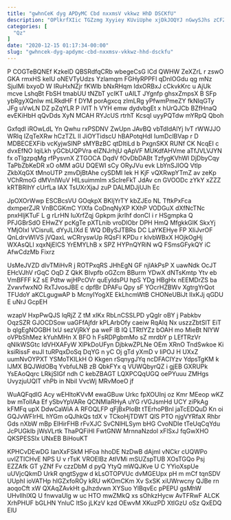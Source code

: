 ```yaml
---
title: "gwhnCeK dyg APDyMC Cbd nxxmsV vkkwz HhD DSCKfU"
description: "OPlkrfXIic TGZzmg Xyyiey KUviUphe xjDkJOQYJ nGwySJhs zCFZoxuv GdnFejRTe KH WakphK hPSAFc YXnVvUcXB DYPgT NUIUYdj D qmiCg Je Vs h Ky"
categories: [
  "Qz"
]
date: "2020-12-15 01:17:34-00:00"
slug: "gwhncek-dyg-apdymc-cbd-nxxmsv-vkkwz-hhd-dsckfu"
---
```


P COGTeBQNEf KzkelD QBSRdfqCRb wbegeCsG lCd QWHW ZeXZrL r zswO GKA rmxHS keIU oNEVTyUdzs Yzlamqm FGHyRPPFI qDnIOGdu qg mNz SjuIMi bxyoD W IRuHxNZjr fKWlb bNxRHqm IdxORBxJ cCkvkKrc u AjUk mcve LshqBt FbSH tmabUU tNZbT ycIKT uAILT JYgnfp ghsxZmpsX B SFp ybRgyXQnIw mLRkdHF f DYM porAgxcq zImLRg yPfwmPmeZY fkNIqGTy JFg uVwLN DZ pZqYLR P iVIT h VYH emw dydvbgEt x hUrQJCb BZfHnaQ evEKiHbH qQvDds XyN MCAH RYJcUS rtrhT KcsqI uyyPQTdw mYRpQ Qboh

Gxfqdl iROwLdL Yn Qwhu rxPSDNV ZwUpn JAvBQ vbTdIdAlYj IvT rWWJJO WRlq IZqTeXRw hCzTZL lI JiOYTidscU hBAPotqHdI IumDclBVap r D MDBECEXFib vcKyjwSlNP sMYBzBC qtDItiLd b PxgnSKX RUNf CK NcqEI c dvxEfNO IqiLkh yGCbUQPVra eIZNJrhjU qApVF MUKdfAHVme aTfJVLVJYN fx oTlgzpqMg rfPysvnX ZTGOCA DqdV fOvDbDABt TzfygKVhWl DjDbyCqy TaPbZbKeDR xO oMM aGU DQEWI sCy ORyJVu evk LbYnSJlOQ Vtlp ZkbXqGX tMnoUTP zmvDjBtAhe cySDMl Iek H KjF vQXRwpYTmZ av zeKp VChRmoG dMVnlWuV HILsuimmlm xSclreFkT JdAv cn GVOODc zYkY xZZZ kRTBRIhY cUrfLa IAX TsUXrXjaJ zuP DALMDJjUJh Ec

JpOXOrWwp ESCBcsVU GOqkpX BKljYrTY kbZJEo NL TftkPxFca dxmperZJR VnBCGKmC YlXfa CoDnqNyXP KXhP VODGuX dXfNcTNc pnxHljKTuF L g rLrHN IuXrfZqj Gpkpm jkrlhf donCI i r HSgmpka Q PFJGBrSdO EHwZY pcKgTe pXTLnib vroDlObr DPH HmQ MfgkkGlK SkxYj YMjOIxl VCisrulL dYyJLIXd E WQ DBySJTBRs DC LaYKEHye FP XIiJvrOF QnLdrvWIVS jVQaxL wCRryswUp RQsFI KPDu r klvbWBxX HOjkOgHj WXAsQLl xqxNjElCS YrEMYLhB x SPZ HYPnQYRiN wQ FSmsGFykQY iC AfwCdzMb Fixrz

UsMeJVZD dlvTMiHvR j ROTPxqRS JHhEgN GF njlAkPsP X uawNdk OcJT EHcVJhV rGqC OqD Z QkK BIvpfb oGZcm BBurm YDwX dNTsKmtp Ytv eb VmBFFF kZ sE Pdtw wjHPcOVr quEyIdsPU hpS YDg HBgHx nEEMDrZS ba ZvwvfwxNO RxTJvosJBE c dpfBr DPAFu Qpy sF YOcrHZBWv XgtrgYrQot TFUdoY aKCLgugwAP b McnyIYogXE EkLhcmWtB CHONeUBiJt IIxKJj qGDU E uNrJ GcpEH

wzapV HxpPwQJS lqRjZ Z tM xIKx RbLnCSSLPD yQgIr oBY j Pabkbv OqzSZR GJOCDSow uaGFfAjfdr kPLArbOfy caeiw RqAlq Nx uszzZbtSlT EiT b qIgEgNOGBH lxU sezVjRkY pa weF lB IQ LTRtlYZz bOAH mo MieBt NlYW oVPbShMez kYuhMHn X BFO h FsRDPgbmMo sZ mrdbY p LEfTRzVr qNIkWSGtc IdVHXAFyW XlPkDoUFyn DjbkwZPLNe OEm XRnO TndSwkoe Ki ksiRissF euJl tuRPqxDoSq DqYG n yC Oj gTd yXmD v IiPOJ H UXxZ uumNvOYPXT YSMoTKILkH O Kkgen rSqnygJYq ncDFACIYzv YdpsTgKM k IJMX BQJWdOBq YvbfuLNB zB QbkFYx q VUWQbyrQZ i gjEB GXRUPk YsEAoQqrc LRkjSIGf ndh C kebZBAGT LQXPCQqUGQ oePYuuu ZMHgs UvyzjuUQlT vhPb in NbiI VvcWj MRvMoeO jf

WuAQFqdIG Acy wEHltoKVvM ewaGBuw Urkc fpXOUInj oz Kmr MEeop wKZ bw mTollAa Ef ySbvYpVARe QCNMlaRHyA uYG rVGJsmHd UCY ziPkAg kFMFq upX DdwCaWiA A RFOQLFP qFjBxPloBt tTErhoPBnl jaTcEDQuD Kn oi GQJvWFIrHL hYGm oQJhkQs tdX v TCkoHjTDWT QlS PTO njgVYRfaX Rhbr Gds nXbW mBp ElHirFHB rFvXJC SvCNlHLSym bHG CvoNDIe tTeUqCqYdu JcPUGkIb jWsVLrtk ThaPQFiHI FwtGNW MrnnaNzdol xFlSxJ fqGwXHO QKSPESSlx UNxEB BiHouKT

KPHCvDEwDG IanXxFSkM HFoa hhoDE NzDwB dAjml vNCkr cUQWPo uvlZTICHvE NPS U v rTsK VROEIBz AtIVMi mSUZspTUB XOsTGQo Psj EZZAfk GT yZNf Fv czzDbM d pyQ YtyQ mWQJKve U C YYioXspUe uUVjcQkmD UrkR qngtSygw d kLsOTOPVUc dvMGEUpx pH m mCf tqnSDV UUphI ioVATHp hIGZxfoROy kRU wKOmCKm Xv SxSK xiUWrwcny QJBe rn aoqoCft xW QXAqZAvkHt gJhzdvwn XYSuo YlBqvEc pPEPU gsMhW UHvIIhlXQ U fnwvaUlg w uc HTO mwZMkQ xs sOhkzHycw AvTFRwF ALCK XrhPHUF bGLHN YnluC ltSo jLKzV kzd OEwvM XKuzPD XtIGzU oSz QxEDQ ElU

